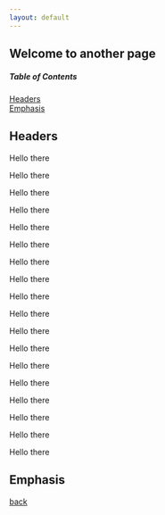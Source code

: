 ```yaml
---
layout: default
---
```


## Welcome to another page

##### Table of Contents  
[Headers](#headers)  
[Emphasis](#emphasis)  




## Headers
<a name="headers"/> </a>
Hello there <p>
Hello there <p>
Hello there <p>
Hello there <p>
Hello there <p>
Hello there <p>
Hello there <p>
Hello there <p>
Hello there <p>
Hello there <p>
Hello there <p>
Hello there <p>
Hello there <p>
Hello there<p>
Hello there<p>
Hello there<p>
Hello there<p>
Hello there <p>

## Emphasis
<a name="emphasis"/>







[back](./)

